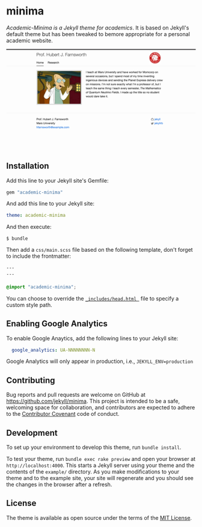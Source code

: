 # minima

*Academic-Minima is a Jekyll theme for academics*. It is based on Jekyll's default theme but has been tweaked to bemore appropriate for a personal academic website.

![academic-minima theme preview](/screenshot.png)

## Installation

Add this line to your Jekyll site's Gemfile:

```ruby
gem "academic-minima"
```

And add this line to your Jekyll site:

```yaml
theme: academic-minima
```

And then execute:

    $ bundle
    
Then add a `css/main.scss` file based on the following template, don't forget to include the frontmatter:

```css
---
---

@import "academic-minima";
```

You can choose to override the [`_includes/head.html `](_includes/head.html) file to specify a custom style path.

## Enabling Google Analytics

To enable Google Anaytics, add the following lines to your Jekyll site:

```yaml
  google_analytics: UA-NNNNNNNN-N
```

Google Analytics will only appear in production, i.e., `JEKYLL_ENV=production`

## Contributing

Bug reports and pull requests are welcome on GitHub at https://github.com/jekyll/minima. This project is intended to be a safe, welcoming space for collaboration, and contributors are expected to adhere to the [Contributor Covenant](http://contributor-covenant.org) code of conduct.

## Development

To set up your environment to develop this theme, run `bundle install`.

To test your theme, run `bundle exec rake preview` and open your browser at `http://localhost:4000`. This starts a Jekyll server using your theme and the contents of the `example/` directory. As you make modifications to your theme and to the example site, your site will regenerate and you should see the changes in the browser after a refresh.

## License

The theme is available as open source under the terms of the [MIT License](http://opensource.org/licenses/MIT).
